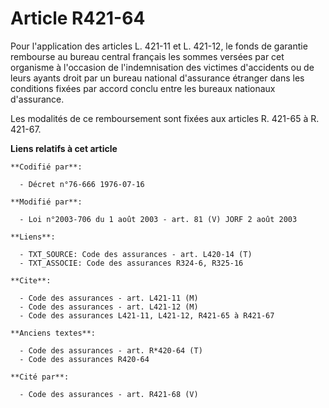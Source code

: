# Article R421-64

Pour l'application des articles L. 421-11 et L. 421-12, le fonds de garantie rembourse au bureau central français les sommes
versées par cet organisme à l'occasion de l'indemnisation des victimes d'accidents ou de leurs ayants droit par un bureau
national d'assurance étranger dans les conditions fixées par accord conclu entre les bureaux nationaux d'assurance.

Les modalités de ce remboursement sont fixées aux articles R. 421-65 à R. 421-67.

**Liens relatifs à cet article**

	**Codifié par**:

	  - Décret n°76-666 1976-07-16

	**Modifié par**:

	  - Loi n°2003-706 du 1 août 2003 - art. 81 (V) JORF 2 août 2003

	**Liens**:

	  - TXT_SOURCE: Code des assurances - art. L420-14 (T)
	  - TXT_ASSOCIE: Code des assurances R324-6, R325-16

	**Cite**:

	  - Code des assurances - art. L421-11 (M)
	  - Code des assurances - art. L421-12 (M)
	  - Code des assurances L421-11, L421-12, R421-65 à R421-67

	**Anciens textes**:

	  - Code des assurances - art. R*420-64 (T)
	  - Code des assurances R420-64

	**Cité par**:

	  - Code des assurances - art. R421-68 (V)
